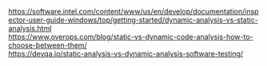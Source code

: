 https://software.intel.com/content/www/us/en/develop/documentation/inspector-user-guide-windows/top/getting-started/dynamic-analysis-vs-static-analysis.html  
https://www.overops.com/blog/static-vs-dynamic-code-analysis-how-to-choose-between-them/  
https://devqa.io/static-analysis-vs-dynamic-analysis-software-testing/  
